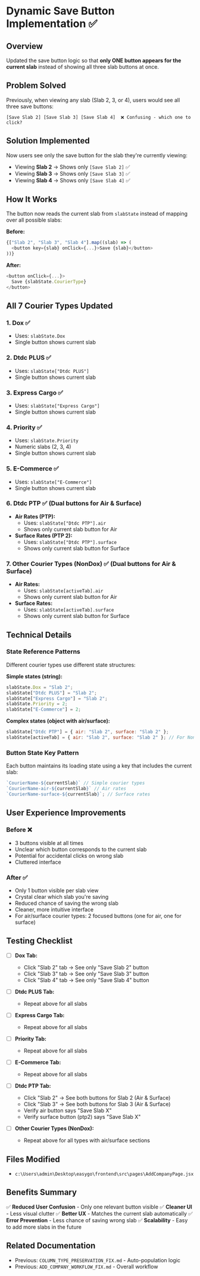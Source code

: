 # Dynamic Save Button Implementation ✅

## Overview

Updated the save button logic so that **only ONE button appears for the current slab** instead of showing all three slab buttons at once.

## Problem Solved

Previously, when viewing any slab (Slab 2, 3, or 4), users would see all three save buttons:

```
[Save Slab 2] [Save Slab 3] [Save Slab 4]  ❌ Confusing - which one to click?
```

## Solution Implemented

Now users see only the save button for the slab they're currently viewing:

- Viewing **Slab 2** → Shows only `[Save Slab 2]` ✅
- Viewing **Slab 3** → Shows only `[Save Slab 3]` ✅
- Viewing **Slab 4** → Shows only `[Save Slab 4]` ✅

## How It Works

The button now reads the current slab from `slabState` instead of mapping over all possible slabs:

**Before:**

```javascript
{["Slab 2", "Slab 3", "Slab 4"].map((slab) => (
  <button key={slab} onClick={...}>Save {slab}</button>
))}
```

**After:**

```javascript
<button onClick={...}>
  Save {slabState.CourierType}
</button>
```

## All 7 Courier Types Updated

### 1. **Dox** ✅

- Uses: `slabState.Dox`
- Single button shows current slab

### 2. **Dtdc PLUS** ✅

- Uses: `slabState["Dtdc PLUS"]`
- Single button shows current slab

### 3. **Express Cargo** ✅

- Uses: `slabState["Express Cargo"]`
- Single button shows current slab

### 4. **Priority** ✅

- Uses: `slabState.Priority`
- Numeric slabs (2, 3, 4)
- Single button shows current slab

### 5. **E-Commerce** ✅

- Uses: `slabState["E-Commerce"]`
- Single button shows current slab

### 6. **Dtdc PTP** ✅ (Dual buttons for Air & Surface)

- **Air Rates (PTP):**
  - Uses: `slabState["Dtdc PTP"].air`
  - Shows only current slab button for Air
- **Surface Rates (PTP 2):**
  - Uses: `slabState["Dtdc PTP"].surface`
  - Shows only current slab button for Surface

### 7. **Other Courier Types (NonDox)** ✅ (Dual buttons for Air & Surface)

- **Air Rates:**
  - Uses: `slabState[activeTab].air`
  - Shows only current slab button for Air
- **Surface Rates:**
  - Uses: `slabState[activeTab].surface`
  - Shows only current slab button for Surface

## Technical Details

### State Reference Patterns

Different courier types use different state structures:

**Simple states (string):**

```javascript
slabState.Dox = "Slab 2";
slabState["Dtdc PLUS"] = "Slab 2";
slabState["Express Cargo"] = "Slab 2";
slabState.Priority = 2;
slabState["E-Commerce"] = 2;
```

**Complex states (object with air/surface):**

```javascript
slabState["Dtdc PTP"] = { air: "Slab 2", surface: "Slab 2" };
slabState[activeTab] = { air: "Slab 2", surface: "Slab 2" }; // For NonDox types
```

### Button State Key Pattern

Each button maintains its loading state using a key that includes the current slab:

```javascript
`CourierName-${currentSlab}` // Simple courier types
`CourierName-air-${currentSlab}` // Air rates
`CourierName-surface-${currentSlab}`; // Surface rates
```

## User Experience Improvements

### Before ❌

- 3 buttons visible at all times
- Unclear which button corresponds to the current slab
- Potential for accidental clicks on wrong slab
- Cluttered interface

### After ✅

- Only 1 button visible per slab view
- Crystal clear which slab you're saving
- Reduced chance of saving the wrong slab
- Cleaner, more intuitive interface
- For air/surface courier types: 2 focused buttons (one for air, one for surface)

## Testing Checklist

- [ ] **Dox Tab:**

  - Click "Slab 2" tab → See only "Save Slab 2" button
  - Click "Slab 3" tab → See only "Save Slab 3" button
  - Click "Slab 4" tab → See only "Save Slab 4" button

- [ ] **Dtdc PLUS Tab:**

  - Repeat above for all slabs

- [ ] **Express Cargo Tab:**

  - Repeat above for all slabs

- [ ] **Priority Tab:**

  - Repeat above for all slabs

- [ ] **E-Commerce Tab:**

  - Repeat above for all slabs

- [ ] **Dtdc PTP Tab:**

  - Click "Slab 2" → See both buttons for Slab 2 (Air & Surface)
  - Click "Slab 3" → See both buttons for Slab 3 (Air & Surface)
  - Verify air button says "Save Slab X"
  - Verify surface button (ptp2) says "Save Slab X"

- [ ] **Other Courier Types (NonDox):**
  - Repeat above for all types with air/surface sections

## Files Modified

- `c:\Users\admin\Desktop\easygo\frontend\src\pages\AddCompanyPage.jsx`

## Benefits Summary

✅ **Reduced User Confusion** - Only one relevant button visible
✅ **Cleaner UI** - Less visual clutter
✅ **Better UX** - Matches the current slab automatically
✅ **Error Prevention** - Less chance of saving wrong slab
✅ **Scalability** - Easy to add more slabs in the future

## Related Documentation

- Previous: `COLUMN_TYPE_PRESERVATION_FIX.md` - Auto-population logic
- Previous: `ADD_COMPANY_WORKFLOW_FIX.md` - Overall workflow
